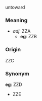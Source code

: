 untoward
### Meaning
+ _adj_: ZZA
    + __eg__: ZZB

### Origin

ZZC

### Synonym

__eg__: ZZD

+ ZZE


